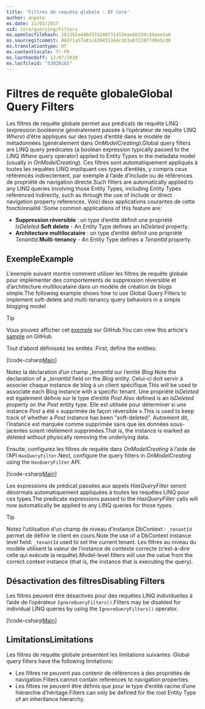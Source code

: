 ```yaml
---
title: 'Filtres de requête globale : EF Core'
author: anpete
ms.date: 11/03/2017
uid: core/querying/filters
ms.openlocfilehash: 201292a440d37d240f31452eaebb23dcd4aee1a6
ms.sourcegitcommit: 8dd71a57a01c439431164c163a0722877d0e5cd8
ms.translationtype: HT
ms.contentlocale: fr-FR
ms.lasthandoff: 12/07/2018
ms.locfileid: "53028165"
---
```

# <a name="global-query-filters"></a><span data-ttu-id="26da4-102">Filtres de requête globale</span><span class="sxs-lookup"><span data-stu-id="26da4-102">Global Query Filters</span></span>

<span data-ttu-id="26da4-103">Les filtres de requête globale permet aux prédicats de requête LINQ (expression booléenne généralement passée à l’opérateur de requête LINQ *Where*) d’être appliqués sur des types d’entité dans le modèle de métadonnées (généralement dans *OnModelCreating*).</span><span class="sxs-lookup"><span data-stu-id="26da4-103">Global query filters are LINQ query predicates (a boolean expression typically passed to the LINQ *Where* query operator) applied to Entity Types in the metadata model (usually in *OnModelCreating*).</span></span> <span data-ttu-id="26da4-104">Ces filtres sont automatiquement appliqués à toutes les requêtes LINQ impliquant ces types d’entités, y compris ceux référencés indirectement, par exemple à l’aide d’Include ou de références de propriété de navigation directe.</span><span class="sxs-lookup"><span data-stu-id="26da4-104">Such filters are automatically applied to any LINQ queries involving those Entity Types, including Entity Types referenced indirectly, such as through the use of Include or direct navigation property references.</span></span> <span data-ttu-id="26da4-105">Voici deux applications courantes de cette fonctionnalité :</span><span class="sxs-lookup"><span data-stu-id="26da4-105">Some common applications of this feature are:</span></span>

* <span data-ttu-id="26da4-106">**Suppression réversible** : un type d’entité définit une propriété *IsDeleted*.</span><span class="sxs-lookup"><span data-stu-id="26da4-106">**Soft delete** - An Entity Type defines an *IsDeleted* property.</span></span>
* <span data-ttu-id="26da4-107">**Architecture multilocataire** : un type d’entité définit une propriété *TenantId*.</span><span class="sxs-lookup"><span data-stu-id="26da4-107">**Multi-tenancy** - An Entity Type defines a *TenantId* property.</span></span>

## <a name="example"></a><span data-ttu-id="26da4-108">Exemple</span><span class="sxs-lookup"><span data-stu-id="26da4-108">Example</span></span>

<span data-ttu-id="26da4-109">L’exemple suivant montre comment utiliser les filtres de requête globale pour implémenter des comportements de suppression réversible et d’architecture multilocataire dans un modèle de création de blogs simple.</span><span class="sxs-lookup"><span data-stu-id="26da4-109">The following example shows how to use Global Query Filters to implement soft-delete and multi-tenancy query behaviors in a simple blogging model.</span></span>

> [!TIP]
> <span data-ttu-id="26da4-110">Vous pouvez afficher cet [exemple](https://github.com/aspnet/EntityFramework.Docs/tree/master/samples/core/QueryFilters) sur GitHub.</span><span class="sxs-lookup"><span data-stu-id="26da4-110">You can view this article's [sample](https://github.com/aspnet/EntityFramework.Docs/tree/master/samples/core/QueryFilters) on GitHub.</span></span>

<span data-ttu-id="26da4-111">Tout d’abord définissez les entités :</span><span class="sxs-lookup"><span data-stu-id="26da4-111">First, define the entities:</span></span>

[!code-csharp[Main](../../../samples/core/QueryFilters/Program.cs#Entities)]

<span data-ttu-id="26da4-112">Notez la déclaration d’un champ __tenantId_ sur l’entité _Blog_.</span><span class="sxs-lookup"><span data-stu-id="26da4-112">Note the declaration of a __tenantId_ field on the _Blog_ entity.</span></span> <span data-ttu-id="26da4-113">Celui-ci doit servir à associer chaque instance de blog à un client spécifique.</span><span class="sxs-lookup"><span data-stu-id="26da4-113">This will be used to associate each Blog instance with a specific tenant.</span></span> <span data-ttu-id="26da4-114">Une propriété _IsDeleted_ est également définie sur le type d’entité _Post_.</span><span class="sxs-lookup"><span data-stu-id="26da4-114">Also defined is an _IsDeleted_ property on the _Post_ entity type.</span></span> <span data-ttu-id="26da4-115">Elle est utilisée pour déterminer si une instance _Post_ a été « supprimée de façon réversible ».</span><span class="sxs-lookup"><span data-stu-id="26da4-115">This is used to keep track of whether a _Post_ instance has been "soft-deleted".</span></span> <span data-ttu-id="26da4-116">Autrement dit, l’instance est marquée comme supprimée sans que les données sous-jacentes soient réellement supprimées.</span><span class="sxs-lookup"><span data-stu-id="26da4-116">That is, the instance is marked as deleted without physically removing the underlying data.</span></span>

<span data-ttu-id="26da4-117">Ensuite, configurez les filtres de requête dans _OnModelCreating_ à l’aide de l’API ```HasQueryFilter```.</span><span class="sxs-lookup"><span data-stu-id="26da4-117">Next, configure the query filters in _OnModelCreating_ using the ```HasQueryFilter``` API.</span></span>

[!code-csharp[Main](../../../samples/core/QueryFilters/Program.cs#Configuration)]

<span data-ttu-id="26da4-118">Les expressions de prédicat passées aux appels _HasQueryFilter_ seront désormais automatiquement appliquées à toutes les requêtes LINQ pour ces types.</span><span class="sxs-lookup"><span data-stu-id="26da4-118">The predicate expressions passed to the _HasQueryFilter_ calls will now automatically be applied to any LINQ queries for those types.</span></span>

> [!TIP]
> <span data-ttu-id="26da4-119">Notez l’utilisation d’un champ de niveau d’instance DbContext : ```_tenantId``` permet de définir le client en cours.</span><span class="sxs-lookup"><span data-stu-id="26da4-119">Note the use of a DbContext instance level field: ```_tenantId``` used to set the current tenant.</span></span> <span data-ttu-id="26da4-120">Les filtres au niveau du modèle utilisent la valeur de l’instance de contexte correcte (c’est-à-dire celle qui exécute la requête).</span><span class="sxs-lookup"><span data-stu-id="26da4-120">Model-level filters will use the value from the correct context instance (that is, the instance that is executing the query).</span></span>

## <a name="disabling-filters"></a><span data-ttu-id="26da4-121">Désactivation des filtres</span><span class="sxs-lookup"><span data-stu-id="26da4-121">Disabling Filters</span></span>

<span data-ttu-id="26da4-122">Les filtres peuvent être désactivés pour des requêtes LINQ individuelles à l’aide de l’opérateur ```IgnoreQueryFilters()```.</span><span class="sxs-lookup"><span data-stu-id="26da4-122">Filters may be disabled for individual LINQ queries by using the ```IgnoreQueryFilters()``` operator.</span></span>

[!code-csharp[Main](../../../samples/core/QueryFilters/Program.cs#IgnoreFilters)]

## <a name="limitations"></a><span data-ttu-id="26da4-123">Limitations</span><span class="sxs-lookup"><span data-stu-id="26da4-123">Limitations</span></span>

<span data-ttu-id="26da4-124">Les filtres de requête globale présentent les limitations suivantes :</span><span class="sxs-lookup"><span data-stu-id="26da4-124">Global query filters have the following limitations:</span></span>

* <span data-ttu-id="26da4-125">Les filtres ne peuvent pas contenir de références à des propriétés de navigation.</span><span class="sxs-lookup"><span data-stu-id="26da4-125">Filters cannot contain references to navigation properties.</span></span>
* <span data-ttu-id="26da4-126">Les filtres ne peuvent être définis que pour le type d’entité racine d’une hiérarchie d’héritage.</span><span class="sxs-lookup"><span data-stu-id="26da4-126">Filters can only be defined for the root Entity Type of an inheritance hierarchy.</span></span>
